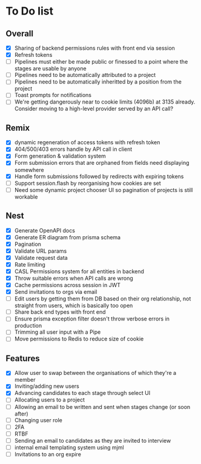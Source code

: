 # To Do list

## Overall

- [x] Sharing of backend permissions rules with front end via session
- [x] Refresh tokens
- [ ] Pipelines must either be made public or finessed to a point where the stages are usable by anyone
- [ ] Pipelines need to be automatically attributed to a project
- [ ] Pipelines need to be automatically inheritted by a position from the project
- [ ] Toast prompts for notifications
- [ ] We're getting dangerously near to cookie limits (4096b) at 3135 already. Consider moving to a high-level provider served by an API call?

## Remix

- [x] dynamic regeneration of access tokens with refresh token
- [x] 404/500/403 errors handle by API call in client
- [x] Form generation & validation system
- [x] Form submission errors that are orphaned from fields need displaying somewhere
- [x] Handle form submissions followed by redirects with expiring tokens
- [ ] Support session.flash by reorganising how cookies are set
- [ ] Need some dynamic project chooser UI so pagination of projects is still workable

## Nest

- [x] Generate OpenAPI docs
- [x] Generate ER diagram from prisma schema
- [x] Pagination
- [x] Validate URL params
- [x] Validate request data
- [x] Rate limiting
- [x] CASL Permissions system for all entities in backend
- [x] Throw suitable errors when API calls are wrong
- [x] Cache permissions across session in JWT
- [x] Send invitations to orgs via email
- [ ] Edit users by getting them from DB based on their org relationship, not straight from users, which is basically too open
- [ ] Share back end types with front end
- [ ] Ensure prisma exception filter doesn't throw verbose errors in production
- [ ] Trimming all user input with a Pipe
- [ ] Move permissions to Redis to reduce size of cookie

## Features

- [x] Allow user to swap between the organisations of which they're a member
- [x] Inviting/adding new users
- [x] Advancing candidates to each stage through select UI
- [ ] Allocating users to a project
- [ ] Allowing an email to be written and sent when stages change (or soon after)
- [ ] Changing user role
- [ ] 2FA
- [ ] RTBF
- [ ] Sending an email to candidates as they are invited to interview
- [ ] internal email templating system using mjml
- [ ] Invitations to an org expire
